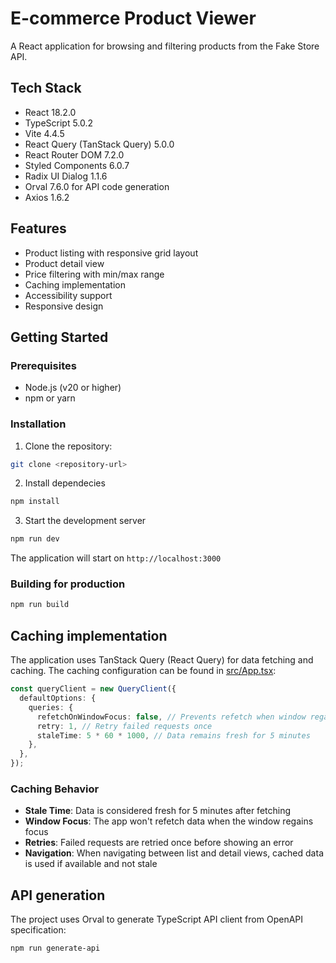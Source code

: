 # E-commerce Product Viewer

A React application for browsing and filtering products from the Fake Store API.

## Tech Stack

- React 18.2.0
- TypeScript 5.0.2
- Vite 4.4.5
- React Query (TanStack Query) 5.0.0
- React Router DOM 7.2.0
- Styled Components 6.0.7
- Radix UI Dialog 1.1.6
- Orval 7.6.0 for API code generation
- Axios 1.6.2

## Features

- Product listing with responsive grid layout
- Product detail view
- Price filtering with min/max range
- Caching implementation
- Accessibility support
- Responsive design

## Getting Started

### Prerequisites

- Node.js (v20 or higher)
- npm or yarn

### Installation

1. Clone the repository:

```bash
git clone <repository-url>
```

2. Install dependecies

```bash
npm install
```

3. Start the development server

```bash
npm run dev
```

The application will start on `http://localhost:3000`

### Building for production

```bash
npm run build
```

## Caching implementation

The application uses TanStack Query (React Query) for data fetching and caching. The caching configuration can be found in [src/App.tsx](./src/App.tsx):

```typescript
const queryClient = new QueryClient({
  defaultOptions: {
    queries: {
      refetchOnWindowFocus: false, // Prevents refetch when window regains focus
      retry: 1, // Retry failed requests once
      staleTime: 5 * 60 * 1000, // Data remains fresh for 5 minutes
    },
  },
});
```

### Caching Behavior

- **Stale Time**: Data is considered fresh for 5 minutes after fetching
- **Window Focus**: The app won't refetch data when the window regains focus
- **Retries**: Failed requests are retried once before showing an error
- **Navigation**: When navigating between list and detail views, cached data is used if available and not stale

## API generation

The project uses Orval to generate TypeScript API client from OpenAPI specification:

```bash
npm run generate-api
```
